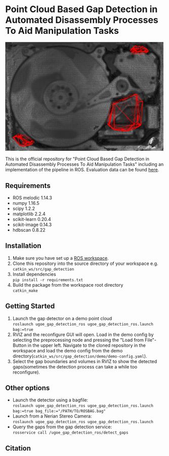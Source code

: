 # Point Cloud Based Gap Detection in Automated Disassembly Processes To Aid Manipulation Tasks
<img src="https://github.com/tobiasbrinker/gap_detection/blob/master/assets/result.png" alt="result" width="500"/>

This is the official repository for "Point Cloud Based Gap Detection in Automated Disassembly Processes To Aid Manipulation Tasks" including an implementation of the pipeline in ROS. Evaluation data can be found [here](https://owncloud.gwdg.de/index.php/s/66olU321Hw2Fiz6). 

## Requirements
* ROS melodic 1.14.3
* numpy 1.16.5
* scipy 1.2.2
* matplotlib 2.2.4
* scikit-learn 0.20.4
* scikit-image 0.14.3
* hdbscan 0.8.22

## Installation
1. Make sure you have set up a [ROS workspace](http://wiki.ros.org/catkin/Tutorials/create_a_workspace).
2. Clone this repository into the source directory of your workspace e.g. `catkin_ws/src/gap_detection`
3. Install dependencies <br> `pip install -r requirements.txt`
4. Build the package from the workspace root directory <br> `catkin_make`

## Getting Started
1. Launch the gap detector on a demo point cloud <br> `roslaunch ugoe_gap_detection_ros ugoe_gap_detection_ros.launch bag:=true`
2. RVIZ and the reconfigure GUI will open. Load in the demo config by selecting the preprocessing node and pressing the  "Load from File"-Button in the upper left. Navigate to the cloned repository in the workspace and load the demo config from the demo directory(`catkin_ws/src/gap_detection/demo/demo-config.yaml`).
3. Select the gap boundaries and volumes in RVIZ to show the detected gaps(sometimes the detection process can take a while too reconfigure).

## Other options
 - Launch the detector using a bagfile: <br> `roslaunch ugoe_gap_detection_ros ugoe_gap_detection_ros.launch bag:=true bag_file:="/PATH/TO/ROSBAG.bag"`
-  Launch from a Nerian Stereo Camera: <br> `roslaunch ugoe_gap_detection_ros ugoe_gap_detection_ros.launch`
- Query the gaps from the gap detection service: <br>`rosservice call /ugoe_gap_detection_ros/detect_gaps`

## Citation

